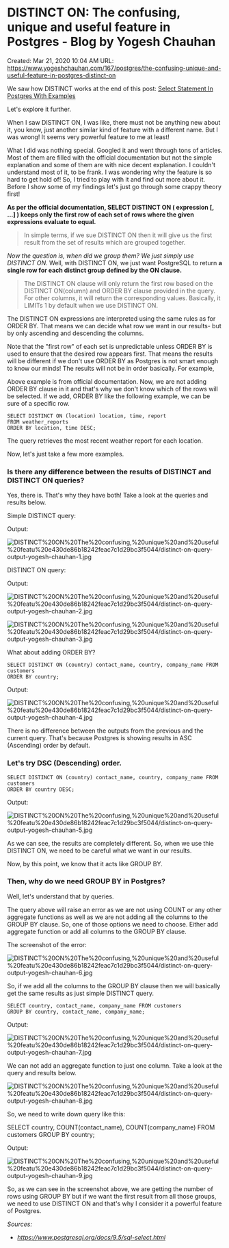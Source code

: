 # DISTINCT ON: The confusing, unique and useful feature in Postgres - Blog by Yogesh Chauhan

Created: Mar 21, 2020 10:04 AM
URL: https://www.yogeshchauhan.com/167/postgres/the-confusing-unique-and-useful-feature-in-postgres-distinct-on

We saw how DISTINCT works at the end of this post: [Select Statement In Postgres With Examples](https://www.yogeshchauhan.com/165/postgres/select-statement-in-postgres-with-examples)

Let's explore it further.

When I saw DISTINCT ON, I was like, there must not be anything new about it, you know, just another similar kind of feature with a different name. But I was wrong! It seems very powerful feature to me at least!

What I did was nothing special. Googled it and went through tons of articles. Most of them are filled with the official documentation but not the simple explanation and some of them are with nice decent explanation. I couldn't understand most of it, to be frank. I was wondering why the feature is so hard to get hold of! So, I tried to play with it and find out more about it. Before I show some of my findings let's just go through some crappy theory first!

**As per the official documentation, SELECT DISTINCT ON ( expression [, ...] ) keeps only the first row of each set of rows where the given expressions evaluate to equal.**

> In simple terms, if we sue DISTINCT ON then it will give us the first result from the set of results which are grouped together.

*Now the question is, when did we group them? We just simply use DISTINCT ON.* Well, with DISTINCT ON, we just want PostgreSQL to return **a single row for each distinct group** **defined by the ON clause.**

> The DISTINCT ON clause will only return the first row based on the DISTINCT ON(column) and ORDER BY clause provided in the query. For other columns, it will return the corresponding values. Basically, it LIMITs 1 by default when we use DISTINCT ON.

The DISTINCT ON expressions are interpreted using the same rules as for ORDER BY. That means we can decide what row we want in our results- but by only ascending and descending the columns.

Note that the "first row" of each set is unpredictable unless ORDER BY is used to ensure that the desired row appears first. That means the results will be different if we don't use ORDER BY as Postgres is not smart enough to know our minds! The results will not be in order basically. For example,

Above example is from official documentation. Now, we are not adding ORDER BY clause in it and that's why we don't know which of the rows will be selected. If we add, ORDER BY like the following example, we can be sure of a specific row.

```
SELECT DISTINCT ON (location) location, time, report
FROM weather_reports
ORDER BY location, time DESC;
```

The query retrieves the most recent weather report for each location.

Now, let's just take a few more examples.

### Is there any difference between the results of DISTINCT and DISTINCT ON queries?

Yes, there is. That's why they have both! Take a look at the queries and results below.

Simple DISTINCT query:

Output:

![DISTINCT%20ON%20The%20confusing,%20unique%20and%20useful%20featu%20e430de86b18242feac7c1d29bc3f5044/distinct-on-query-output-yogesh-chauhan-1.jpg](DISTINCT%20ON%20The%20confusing,%20unique%20and%20useful%20featu%20e430de86b18242feac7c1d29bc3f5044/distinct-on-query-output-yogesh-chauhan-1.jpg)

DISTINCT ON query:

Output:

![DISTINCT%20ON%20The%20confusing,%20unique%20and%20useful%20featu%20e430de86b18242feac7c1d29bc3f5044/distinct-on-query-output-yogesh-chauhan-2.jpg](DISTINCT%20ON%20The%20confusing,%20unique%20and%20useful%20featu%20e430de86b18242feac7c1d29bc3f5044/distinct-on-query-output-yogesh-chauhan-2.jpg)

![DISTINCT%20ON%20The%20confusing,%20unique%20and%20useful%20featu%20e430de86b18242feac7c1d29bc3f5044/distinct-on-query-output-yogesh-chauhan-3.jpg](DISTINCT%20ON%20The%20confusing,%20unique%20and%20useful%20featu%20e430de86b18242feac7c1d29bc3f5044/distinct-on-query-output-yogesh-chauhan-3.jpg)

What about adding ORDER BY?

```
SELECT DISTINCT ON (country) contact_name, country, company_name FROM customers 
ORDER BY country;
```

Output:

![DISTINCT%20ON%20The%20confusing,%20unique%20and%20useful%20featu%20e430de86b18242feac7c1d29bc3f5044/distinct-on-query-output-yogesh-chauhan-4.jpg](DISTINCT%20ON%20The%20confusing,%20unique%20and%20useful%20featu%20e430de86b18242feac7c1d29bc3f5044/distinct-on-query-output-yogesh-chauhan-4.jpg)

There is no difference between the outputs from the previous and the current query. That's because Postgres is showing results in ASC (Ascending) order by default.

### Let's try DSC (Descending) order.

```
SELECT DISTINCT ON (country) contact_name, country, company_name FROM customers 
ORDER BY country DESC;
```

Output:

![DISTINCT%20ON%20The%20confusing,%20unique%20and%20useful%20featu%20e430de86b18242feac7c1d29bc3f5044/distinct-on-query-output-yogesh-chauhan-5.jpg](DISTINCT%20ON%20The%20confusing,%20unique%20and%20useful%20featu%20e430de86b18242feac7c1d29bc3f5044/distinct-on-query-output-yogesh-chauhan-5.jpg)

As we can see, the results are completely different. So, when we use thie DISTINCT ON, we need to be careful what we want in our results.

Now, by this point, we know that it acts like GROUP BY.

### Then, why do we need GROUP BY in Postgres?

Well, let's understand that by queries.

The query above will raise an error as we are not using COUNT or any other aggregate functions as well as we are not adding all the columns to the GROUP BY clause. So, one of those options we need to choose. Either add aggregate function or add all columns to the GROUP BY clause.

The screenshot of the error:

![DISTINCT%20ON%20The%20confusing,%20unique%20and%20useful%20featu%20e430de86b18242feac7c1d29bc3f5044/distinct-on-query-output-yogesh-chauhan-6.jpg](DISTINCT%20ON%20The%20confusing,%20unique%20and%20useful%20featu%20e430de86b18242feac7c1d29bc3f5044/distinct-on-query-output-yogesh-chauhan-6.jpg)

So, if we add all the columns to the GROUP BY clause then we will basically get the same results as just simple DISTINCT query.

```
SELECT country, contact_name, company_name FROM customers 
GROUP BY country, contact_name, company_name;
```

Output:

![DISTINCT%20ON%20The%20confusing,%20unique%20and%20useful%20featu%20e430de86b18242feac7c1d29bc3f5044/distinct-on-query-output-yogesh-chauhan-7.jpg](DISTINCT%20ON%20The%20confusing,%20unique%20and%20useful%20featu%20e430de86b18242feac7c1d29bc3f5044/distinct-on-query-output-yogesh-chauhan-7.jpg)

We can not add an aggregate function to just one column. Take a look at the query and results below.

![DISTINCT%20ON%20The%20confusing,%20unique%20and%20useful%20featu%20e430de86b18242feac7c1d29bc3f5044/distinct-on-query-output-yogesh-chauhan-8.jpg](DISTINCT%20ON%20The%20confusing,%20unique%20and%20useful%20featu%20e430de86b18242feac7c1d29bc3f5044/distinct-on-query-output-yogesh-chauhan-8.jpg)

So, we need to write down query like this:

SELECT country, COUNT(contact_name), COUNT(company_name) FROM customers GROUP BY country;

Output:

![DISTINCT%20ON%20The%20confusing,%20unique%20and%20useful%20featu%20e430de86b18242feac7c1d29bc3f5044/distinct-on-query-output-yogesh-chauhan-9.jpg](DISTINCT%20ON%20The%20confusing,%20unique%20and%20useful%20featu%20e430de86b18242feac7c1d29bc3f5044/distinct-on-query-output-yogesh-chauhan-9.jpg)

So, as we can see in the screenshot above, we are getting the number of rows using GROUP BY but if we want the first result from all those groups, we need to use DISTINCT ON and that's why I consider it a powerful feature of Postgres.

*Sources:*

- *https://www.postgresql.org/docs/9.5/sql-select.html*